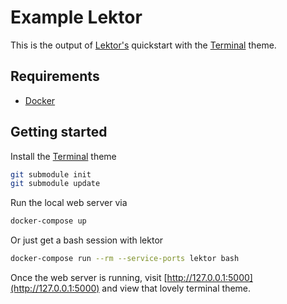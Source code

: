 # Example Lektor

This is the output of [Lektor's](https://www.getlektor.com/docs/quickstart/) quickstart with the [Terminal](https://github.com/terminal-labs/lektor-theme-terminal) theme.


## Requirements
- [Docker](https://www.docker.com/get-started)

## Getting started
Install the [Terminal](https://github.com/terminal-labs/lektor-theme-terminal) theme
```bash
git submodule init
git submodule update
```

Run the local web server via
```bash
docker-compose up
```

Or just get a bash session with lektor
```bash
docker-compose run --rm --service-ports lektor bash
```

Once the web server is running, visit [http://127.0.0.1:5000](http://127.0.0.1:5000) and view that lovely terminal theme.